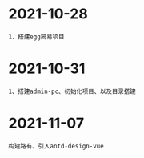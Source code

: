 # 2021-10-28

```text
1、搭建egg简易项目
```

# 2021-10-31

```text
1、搭建admin-pc、初始化项目、以及目录搭建
```

# 2021-11-07
```text
构建路有、引入antd-design-vue
```


